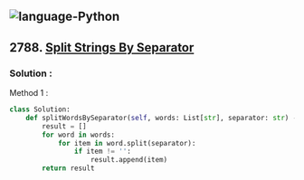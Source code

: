 ![language-Python](https://img.shields.io/badge/Python-ffd43b?style=for-the-badge&logo=PYTHON)
---

## 2788. [Split Strings By Separator](https://leetcode.com/problems/split-strings-by-separator)

### Solution :

Method 1 :
```python
class Solution:
    def splitWordsBySeparator(self, words: List[str], separator: str) -> List[str]:
        result = []
        for word in words:
            for item in word.split(separator):
                if item != '':
                    result.append(item)
        return result
```
